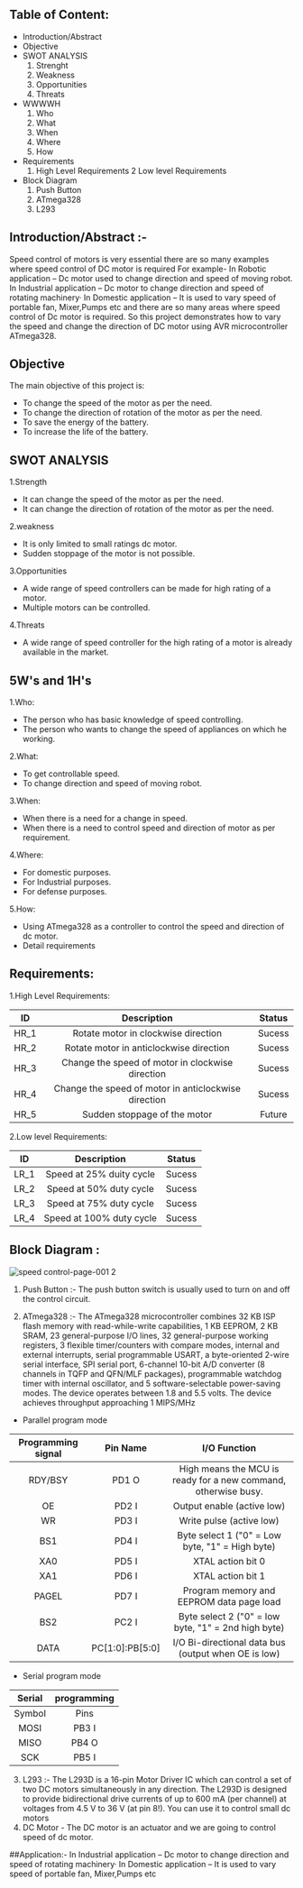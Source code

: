 ## Table of Content:

* Introduction/Abstract
* Objective
* SWOT ANALYSIS
    1. Strenght
    2. Weakness
    3. Opportunities
    4. Threats
* WWWWH
    1. Who
    2. What
    3. When
    4. Where
    5. How
* Requirements
    1. High Level Requirements
    2 Low level Requirements
* Block Diagram
    1. Push Button
    2. ATmega328
    3. L293

## Introduction/Abstract :-
Speed control of motors is very essential there are so many examples where speed control of DC motor is required For example- In Robotic application – Dc motor used to change direction and speed of moving robot. In Industrial application – Dc motor to change direction and speed of rotating machinery· In Domestic application – It is used to vary speed of portable fan, Mixer,Pumps etc and there are so many areas where speed control of Dc motor is required. So this project demonstrates how to vary the speed and change the direction of DC motor using AVR microcontroller ATmega328.

## Objective
The main objective of this project is:

* To change the speed of the motor as per the need.
* To change the direction of rotation of the motor as per the need.
* To save the energy of the battery.
* To increase the life of the battery.


## SWOT ANALYSIS

1.Strength
* It can change the speed of the motor as per the need.
* It can change the direction of rotation of the motor as per the need.

2.weakness
* It is only limited to small ratings dc motor.
* Sudden stoppage of the motor is not possible.

3.Opportunities
* A wide range of speed controllers can be made for high rating of a motor.
* Multiple motors can be controlled.

4.Threats
* A wide range of speed controller for the high rating of a motor is already available in the market.

## 5W's and 1H's
1.Who:
* The person who has basic knowledge of speed controlling.
* The person who wants to change the speed of appliances on which he working.

2.What:
* To get controllable speed.
* To change direction and speed of moving robot.

3.When:
* When there is a need for a change in speed.
* When there is a need to control speed and direction of motor as per requirement.

4.Where:
* For domestic purposes.
* For Industrial purposes.
* For defense purposes.

5.How:
* Using ATmega328 as a controller to control the speed and direction of dc motor.
* Detail requirements

## Requirements:

1.High Level Requirements:

|ID|	Description|	Status|
|:--:|:------------------------------------------------------:|:---------:|
|HR_1|	Rotate motor in clockwise direction|	Sucess|
|HR_2|	Rotate motor in anticlockwise direction|	Sucess|
|HR_3|	Change the speed of motor in clockwise direction|	Sucess|
|HR_4|	Change the speed of motor in anticlockwise direction|	Sucess|
|HR_5|	Sudden stoppage of the motor|	Future|

2.Low level Requirements:

|ID|	Description|	Status|
|:--:|:------------------------------------------------------:|:---------:|
|LR_1	|Speed at 25% duity cycle	|Sucess|
|LR_2|	Speed at 50% duty cycle	|Sucess|
|LR_3|	Speed at 75% duty cycle	|Sucess|
|LR_4|	Speed at 100% duty cycle|	Sucess|

## Block Diagram :

![speed control-page-001 2](https://user-images.githubusercontent.com/99121577/155692743-18e0afa2-3b7e-480a-85fc-4f2fe7814e3a.jpg)


1. Push Button :- The push button switch is usually used to turn on and off the control circuit.

2. ATmega328 :- The ATmega328 microcontroller combines 32 KB ISP flash memory with read-while-write capabilities, 1 KB EEPROM, 2 KB SRAM, 23 general-purpose I/O lines, 32 general-purpose working registers, 3 flexible timer/counters with compare modes, internal and external interrupts, serial programmable USART, a byte-oriented 2-wire serial interface, SPI serial port, 6-channel 10-bit A/D converter (8 channels in TQFP and QFN/MLF packages), programmable watchdog timer with internal oscillator, and 5 software-selectable power-saving modes. The device operates between 1.8 and 5.5 volts. The device achieves throughput approaching 1 MIPS/MHz


* Parallel program mode

|Programming signal|	Pin Name|	I/O	Function|
|:--:|:------------------------------------------------------:|:---------:|
|RDY/BSY|	PD1	O|	High means the MCU is ready for a new command, otherwise busy.|
|OE|	PD2	I|	Output enable (active low)|
|WR	|PD3	I	|Write pulse (active low)|
|BS1|	PD4	I	|Byte select 1 ("0" = Low byte, "1" = High byte)|
|XA0	|PD5	I	|XTAL action bit 0|
|XA1|	PD6	I	|XTAL action bit 1|
|PAGEL	|PD7	I	|Program memory and EEPROM data page load|
|BS2|	PC2	I|	Byte select 2 ("0" = low byte, "1" = 2nd high byte)|
|DATA|	PC[1:0]:PB[5:0]	|I/O	Bi-directional data bus (output when OE is low)|


* Serial program mode

|Serial| programming|
|:--:|:------------------------------------------------------:|
|Symbol|	Pins|	I/O	Description|
|MOSI	|PB3	I	|Serial data in|
|MISO|	PB4	O | Serial Data out|
|SCK	|PB5	I	|Serial Clock|

3. L293 :- The L293D is a 16-pin Motor Driver IC which can control a set of two DC motors simultaneously in any direction. The L293D is designed to provide bidirectional drive currents of up to 600 mA (per channel) at voltages from 4.5 V to 36 V (at pin 8!). You can use it to control small dc motors
4.  DC Motor - The DC motor is an actuator and we are going to control speed of dc motor.

##Application:-
In Industrial application – Dc motor to change direction and speed of rotating machinery· In Domestic application – It is used to vary speed of portable fan, Mixer,Pumps etc 


